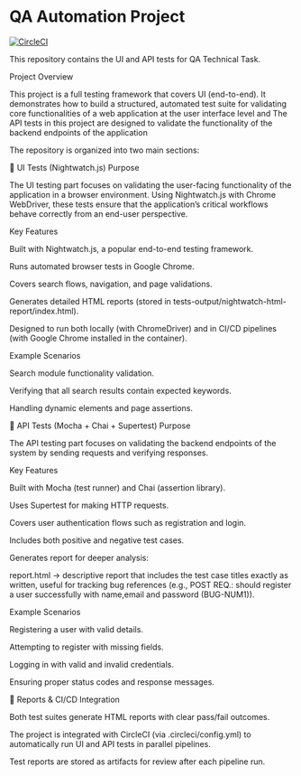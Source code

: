 
# QA Automation Project

[![CircleCI](https://dl.circleci.com/status-badge/img/gh/reemalaa01/QA-Technical-Task/tree/main.svg?style=svg)](https://dl.circleci.com/status-badge/redirect/gh/reemalaa01/QA-Technical-Task/tree/main)

This repository contains the UI and API tests for QA Technical Task.

Project Overview

This project is a full testing framework that covers UI (end-to-end). It demonstrates how to build a structured, automated test suite for validating core functionalities of a web application at the user interface level and The API tests in this project are designed to validate the functionality of the backend endpoints of the application

The repository is organized into two main sections:

🔹 UI Tests (Nightwatch.js)
Purpose

The UI testing part focuses on validating the user-facing functionality of the application in a browser environment. Using Nightwatch.js with Chrome WebDriver, these tests ensure that the application’s critical workflows behave correctly from an end-user perspective.

Key Features

Built with Nightwatch.js, a popular end-to-end testing framework.

Runs automated browser tests in Google Chrome.

Covers search flows, navigation, and page validations.

Generates detailed HTML reports (stored in tests-output/nightwatch-html-report/index.html).

Designed to run both locally (with ChromeDriver) and in CI/CD pipelines (with Google Chrome installed in the container).

Example Scenarios

Search module functionality validation.

Verifying that all search results contain expected keywords.

Handling dynamic elements and page assertions.

🔹 API Tests (Mocha + Chai + Supertest)
Purpose

The API testing part focuses on validating the backend endpoints of the system by sending requests and verifying responses.

Key Features

Built with Mocha (test runner) and Chai (assertion library).

Uses Supertest for making HTTP requests.

Covers user authentication flows such as registration and login.

Includes both positive and negative test cases.

Generates report for deeper analysis:


report.html → descriptive report that includes the test case titles exactly as written, useful for tracking bug references (e.g., POST REQ.: should register a user successfully with name,email and password (BUG-NUM1)).

Example Scenarios

Registering a user with valid details.

Attempting to register with missing fields.

Logging in with valid and invalid credentials.

Ensuring proper status codes and response messages.



🔹 Reports & CI/CD Integration

Both test suites generate HTML reports with clear pass/fail outcomes.

The project is integrated with CircleCI (via .circleci/config.yml) to automatically run UI and API tests in parallel pipelines.

Test reports are stored as artifacts for review after each pipeline run.